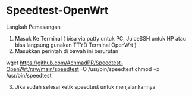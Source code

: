 # Speedtest-OpenWrt

Langkah Pemasangan
1. Masuk Ke Terminal ( bisa via putty untuk PC, JuiceSSH untuk HP atau bisa langsung gunakan TTYD Terminal OpenWrt )
2. Masukkan perintah di bawah ini berurutan

wget https://github.com/AchmadPR/Speedtest-OpenWrt/raw/main/speedtest -O /usr/bin/speedtest
chmod +x /usr/bin/speedtest

3. Jika sudah selesai ketik speedtest untuk menjalankannya
